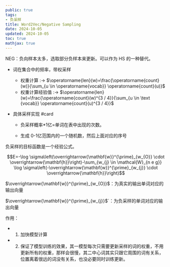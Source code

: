 ```yaml
---
public: true
tags:
- 负采样
title: Word2Vec/Negative Sampling
date: 2024-10-05
updated: 2024-10-05
toc: true
mathjax: true
---
```


NEG：负向样本太多，选取部分负样本来更新。可以作为 HS 的一种替代。
  + 词在集合中的频率，带权采样

    + 权重计算 :-> $\operatorname{len}(w)=\frac{\operatorname{count}(w)}{\sum_{u \in \operatorname{vocab}} \operatorname{count}(u)}$
    + 权重计算经验值 :-> $\operatorname{len}(w)=\frac{\operatorname{count}(w)^{3 / 4}}{\sum_{u \in \text {vocab}} \operatorname{count}(u)^{3 / 4}}$
  + 具体采样实现 #card
    + 负采样概率*1亿=单词在表中出现的次数。

    + 生成 0-1亿范围内的一个随机数，然后上面对应的序号

负采样的目标函数是一个经验公式。

$$E=-\log \sigma\left(\overrightarrow{\mathbf{w}}^{\prime}_{w_{O}} \cdot \overrightarrow{\mathbf{h}}\right)-\sum_{w_{j} \in \mathcal{W}_{n e g}} \log \sigma\left(-\overrightarrow{\mathbf{w}}^{\prime}_{w_{j}} \cdot \overrightarrow{\mathbf{h}}\right)$$

$\overrightarrow{\mathbf{w}}^{\prime}_{w_{O}}$：为真实的输出单词对应的输出向量

$\overrightarrow{\mathbf{w}}^{\prime}_{w_{j}}$`：为负采样的单词对应的输出向量

作用：

  + 1. 加快模型计算

  + 2. 保证了模型训练的效果，其一模型每次只需要更新采样的词的权重，不用更新所有的权重，那样会很慢，其二中心词其实只跟它周围的词有关系，位置离着很远的词没有关系，也没必要同时训练更新。

